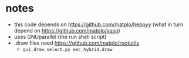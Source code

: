 # notes

- this code depends on https://github.com/matplo/heppyy (what in turn depend on https://github.com/matplo/yasp)
- uses GNUparallel (the run shell script)
- .draw files need https://github.com/matplo/rootutils
  - `gui_draw_select.py eec_hybrid.draw`